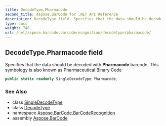 ```yaml
---
title: DecodeType.Pharmacode
second_title: Aspose.BarCode for .NET API Reference
description: DecodeType field. Specifies that the data should be decoded with Pharmacode barcode. This symbology is also known as Pharmaceutical Binary Code
type: docs
weight: 740
url: /net/aspose.barcode.barcoderecognition/decodetype/pharmacode/
---
```

## DecodeType.Pharmacode field

Specifies that the data should be decoded with **Pharmacode** barcode. This symbology is also known as Pharmaceutical Binary Code

```csharp
public static readonly SingleDecodeType Pharmacode;
```

### See Also

* class [SingleDecodeType](../../singledecodetype/)
* class [DecodeType](../)
* namespace [Aspose.BarCode.BarCodeRecognition](../../decodetype/)
* assembly [Aspose.BarCode](../../../)



